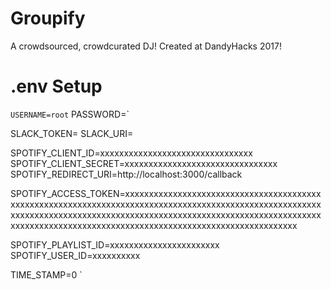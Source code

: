 # Groupify
A crowdsourced, crowdcurated DJ!
Created at DandyHacks 2017!

# .env Setup

`USERNAME=root`
PASSWORD=`

SLACK_TOKEN=
SLACK_URI=


SPOTIFY_CLIENT_ID=xxxxxxxxxxxxxxxxxxxxxxxxxxxxxxxx
SPOTIFY_CLIENT_SECRET=xxxxxxxxxxxxxxxxxxxxxxxxxxxxxxxx
SPOTIFY_REDIRECT_URI=http://localhost:3000/callback

SPOTIFY_ACCESS_TOKEN=xxxxxxxxxxxxxxxxxxxxxxxxxxxxxxxxxxxxxxxxxxxxxxxxxxxxxxxxxxxxxxxxxxxxxxxxxxxxxxxxxxxxxxxxxxxxxxxxxxxxxxxxxxxxxxxxxxxxxxxxxxxxxxxxxxxxxxxxxxxxxxxxxxxxxxxxxxxxxxxxxxxxxxxxxxxxxxxxxxxxxxxxxxxxxxxxxxxxxxxxxxxxxxxxxxxxxxxxxxxxxxxxxxxxxxx


SPOTIFY_PLAYLIST_ID=xxxxxxxxxxxxxxxxxxxxxxx
SPOTIFY_USER_ID=xxxxxxxxxx


TIME_STAMP=0
`
